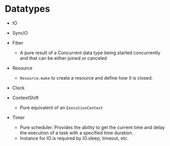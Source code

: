 # Datatypes

- IO
- SyncIO
- Fiber
    - A pure result of a Concurrent data type being started concurrently and that can be either joined or canceled
- Resource
    - `Resource.make` to create a resource and define how it is closed.

- Clock
- ContextShift
    - Pure equivalent of an `ExecutionContext`
- Timer
    - Pure scheduler. Provides the ability to get the current time and delay the execution of a task with a specified time duration.
    - Instance for IO is required by IO.sleep, timeout, etc.